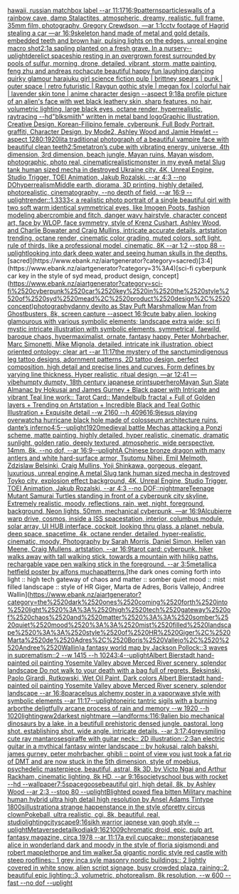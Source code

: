 [hawaii, russian matchbox label --ar 11:17](https://www.ebank.nz/aiartgenerator?category=hawaii%2C%2520russian%2520matchbox%2520label%2520--ar%252011%3A17)[16:9](https://www.ebank.nz/aiartgenerator?category=16%3A9)[patterns](https://www.ebank.nz/aiartgenerator?category=patterns)[particles](https://www.ebank.nz/aiartgenerator?category=particles)[walls of a rainbow cave, damp Stalactites, atmospheric, dreamy, realistic, full frame, 35mm film, photography, Gregory Crewdson, —ar 1:1](https://www.ebank.nz/aiartgenerator?category=walls%2520of%2520a%2520rainbow%2520cave%2C%2520damp%2520Stalactites%2C%2520atmospheric%2C%2520dreamy%2C%2520realistic%2C%2520full%2520frame%2C%252035mm%2520film%2C%2520photography%2C%2520Gregory%2520Crewdson%2C%2520%E2%80%94ar%25201%3A1)[cctv footage of Hagrid stealing a car —ar 16:9](https://www.ebank.nz/aiartgenerator?category=cctv%2520footage%2520of%2520Hagrid%2520stealing%2520a%2520car%2520%E2%80%94ar%252016%3A9)[skeleton hand made of metal and gold details, embedded teeth and brown hair, pulsing lights on the edges, unreal engine macro shot](https://www.ebank.nz/aiartgenerator?category=skeleton%2520hand%2520made%2520of%2520metal%2520and%2520gold%2520details%2C%2520embedded%2520teeth%2520and%2520brown%2520hair%2C%2520pulsing%2520lights%2520on%2520the%2520edges%2C%2520unreal%2520engine%2520macro%2520shot)[2:1](https://www.ebank.nz/aiartgenerator?category=2%3A1)[a sapling planted on a fresh grave. In a nursery](https://www.ebank.nz/aiartgenerator?category=a%2520sapling%2520planted%2520on%2520a%2520fresh%2520grave.%2520In%2520a%2520nursery)[--uplight](https://www.ebank.nz/aiartgenerator?category=--uplight)[derelict spaceship resting in an overgrown forest surrounded by pools of sulfur, morning, drone, detailed, vibrant, storm, matte painting, feng zhu and andreas rocha](https://www.ebank.nz/aiartgenerator?category=derelict%2520spaceship%2520resting%2520in%2520an%2520overgrown%2520forest%2520surrounded%2520by%2520pools%2520of%2520sulfur%2C%2520morning%2C%2520drone%2C%2520detailed%2C%2520vibrant%2C%2520storm%2C%2520matte%2520painting%2C%2520feng%2520zhu%2520and%2520andreas%2520rocha)[cute beautiful happy fun laughing dancing quirky glamour harajuku girl science fiction pulp |  brittney spears |  punk | outer space | retro futuristic | Raygun gothic style | megan fox  | colorful hair | lavender skin tone | anime character design  --aspect 9:18](https://www.ebank.nz/aiartgenerator?category=cute%2520beautiful%2520happy%2520fun%2520laughing%2520dancing%2520quirky%2520glamour%2520harajuku%2520girl%2520science%2520fiction%2520pulp%2520%7C%2520%2520brittney%2520spears%2520%7C%2520%2520punk%2520%7C%2520outer%2520space%2520%7C%2520retro%2520futuristic%2520%7C%2520Raygun%2520gothic%2520style%2520%7C%2520megan%2520fox%2520%2520%7C%2520colorful%2520hair%2520%7C%2520lavender%2520skin%2520tone%2520%7C%2520anime%2520character%2520design%2520%2520--aspect%25209%3A18)[a profile picture of an alien's face with wet black leathery skin, sharp features, no hair, volumetric lighting, large black eyes, octane render, hyperrealistic, raytracing --hd](https://www.ebank.nz/aiartgenerator?category=a%2520profile%2520picture%2520of%2520an%2520alien%27s%2520face%2520with%2520wet%2520black%2520leathery%2520skin%2C%2520sharp%2520features%2C%2520no%2520hair%2C%2520volumetric%2520lighting%2C%2520large%2520black%2520eyes%2C%2520octane%2520render%2C%2520hyperrealistic%2C%2520raytracing%2520--hd)["blksmiith" written in metal band logo](https://www.ebank.nz/aiartgenerator?category=%22blksmiith%22%2520written%2520in%2520metal%2520band%2520logo)[Graphic Illustration, Creative Design, Korean-Filipino female, cyberpunk, Full Body Portrait, graffiti, Character Design, by Mode2, Ashley Wood and Jamie Hewlet --aspect 1280:1920](https://www.ebank.nz/aiartgenerator?category=Graphic%2520Illustration%2C%2520Creative%2520Design%2C%2520Korean-Filipino%2520female%2C%2520cyberpunk%2C%2520Full%2520Body%2520Portrait%2C%2520graffiti%2C%2520Character%2520Design%2C%2520by%2520Mode2%2C%2520Ashley%2520Wood%2520and%2520Jamie%2520Hewlet%2520--aspect%25201280%3A1920)[lita traditional photograph of a beautiful vampire face with beautiful clean teeth](https://www.ebank.nz/aiartgenerator?category=lita%2520traditional%2520photograph%2520of%2520a%2520beautiful%2520vampire%2520face%2520with%2520beautiful%2520clean%2520teeth)[2:5](https://www.ebank.nz/aiartgenerator?category=2%3A5)[metatron’s cube with vibrating energy, universe, 4th dimension, 3rd dimension, beach jungle, Mayan ruins, Mayan wisdom, photographic, photo real, cinematic](https://www.ebank.nz/aiartgenerator?category=metatron%E2%80%99s%2520cube%2520with%2520vibrating%2520energy%2C%2520universe%2C%25204th%2520dimension%2C%25203rd%2520dimension%2C%2520beach%2520jungle%2C%2520Mayan%2520ruins%2C%2520Mayan%2520wisdom%2C%2520photographic%2C%2520photo%2520real%2C%2520cinematic)[realistic](https://www.ebank.nz/aiartgenerator?category=realistic)[monster in my eye](https://www.ebank.nz/aiartgenerator?category=monster%2520in%2520my%2520eye)[A metal Slug tank human sized mecha in destroyed Ukraine city, 4K, Unreal Engine, Studio Trigger, TOEI Animation, Jakub Rozalski, --ar 4:3 --no DO](https://www.ebank.nz/aiartgenerator?category=A%2520metal%2520Slug%2520tank%2520human%2520sized%2520mecha%2520in%2520destroyed%2520Ukraine%2520city%2C%25204K%2C%2520Unreal%2520Engine%2C%2520Studio%2520Trigger%2C%2520TOEI%2520Animation%2C%2520Jakub%2520Rozalski%2C%2520--ar%25204%3A3%2520--no%2520DO)[hyperrealism](https://www.ebank.nz/aiartgenerator?category=hyperrealism)[Middle earth, diorama, 3D printing, highly detailed, photorealistic, cinematography, --no depth of field, --ar 16:9 --uplight](https://www.ebank.nz/aiartgenerator?category=Middle%2520earth%2C%2520diorama%2C%25203D%2520printing%2C%2520highly%2520detailed%2C%2520photorealistic%2C%2520cinematography%2C%2520--no%2520depth%2520of%2520field%2C%2520--ar%252016%3A9%2520--uplight)[render::1.3333](https://www.ebank.nz/aiartgenerator?category=render%3A%3A1.3333)[](https://www.ebank.nz/aiartgenerator?category=)[< a realistic photo portrait of a single beautiful girl with two soft warm identical symmetrical eyes, like Imogen Poots, fashion modeling abercrombie and fitch, danger wavy hairstyle, character concept art, face by WLOP, face symmetry, style of Krenz Cushart, Ashley Wood, and Charlie Bowater and Craig Mullins, intricate accurate details, artstation trending, octane render, cinematic color grading, muted colors, soft light, rule of thirds, like a professional model, cinematic, 8K --ar 1:2 --stop 88 --uplight](https://www.ebank.nz/aiartgenerator?category=%3C%2520a%2520realistic%2520photo%2520portrait%2520of%2520a%2520single%2520beautiful%2520girl%2520with%2520two%2520soft%2520warm%2520identical%2520symmetrical%2520eyes%2C%2520like%2520Imogen%2520Poots%2C%2520fashion%2520modeling%2520abercrombie%2520and%2520fitch%2C%2520danger%2520wavy%2520hairstyle%2C%2520character%2520concept%2520art%2C%2520face%2520by%2520WLOP%2C%2520face%2520symmetry%2C%2520style%2520of%2520Krenz%2520Cushart%2C%2520Ashley%2520Wood%2C%2520and%2520Charlie%2520Bowater%2520and%2520Craig%2520Mullins%2C%2520intricate%2520accurate%2520details%2C%2520artstation%2520trending%2C%2520octane%2520render%2C%2520cinematic%2520color%2520grading%2C%2520muted%2520colors%2C%2520soft%2520light%2C%2520rule%2520of%2520thirds%2C%2520like%2520a%2520professional%2520model%2C%2520cinematic%2C%25208K%2520--ar%25201%3A2%2520--stop%252088%2520--uplight)[looking into dark deep water and seeing human skulls in the depths.](https://www.ebank.nz/aiartgenerator?category=looking%2520into%2520dark%2520deep%2520water%2520and%2520seeing%2520human%2520skulls%2520in%2520the%2520depths.)[sacred](https://www.ebank.nz/aiartgenerator?category=sacred)[3:4](https://www.ebank.nz/aiartgenerator?category=3%3A4)[sci-fi cyberpunk car key in the style of syd mead, product design, concept](https://www.ebank.nz/aiartgenerator?category=sci-fi%2520cyberpunk%2520car%2520key%2520in%2520the%2520style%2520of%2520syd%2520mead%2C%2520product%2520design%2C%2520concept)[photography](https://www.ebank.nz/aiartgenerator?category=photography)[danny devito as Stay Puft Marshmallow Man from Ghostbusters, 8k, screen capture --aspect 16:9](https://www.ebank.nz/aiartgenerator?category=danny%2520devito%2520as%2520Stay%2520Puft%2520Marshmallow%2520Man%2520from%2520Ghostbusters%2C%25208k%2C%2520screen%2520capture%2520--aspect%252016%3A9)[cute baby alien, looking glamourous with various symbolic elements; landscape extra wide; sci fi mystic intricate illustration with symbolic elements, symmetrical, faewild, baroque chaos, hypermaximalist, ornate, fantasy happy, Peter Mohrbacher, Marc Simonetti, Mike Mignola, detailed, intricate ink illustration, object oriented ontology; clear art --ar 11:17](https://www.ebank.nz/aiartgenerator?category=cute%2520baby%2520alien%2C%2520looking%2520glamourous%2520with%2520various%2520symbolic%2520elements%3B%2520landscape%2520extra%2520wide%3B%2520sci%2520fi%2520mystic%2520intricate%2520illustration%2520with%2520symbolic%2520elements%2C%2520symmetrical%2C%2520faewild%2C%2520baroque%2520chaos%2C%2520hypermaximalist%2C%2520ornate%2C%2520fantasy%2520happy%2C%2520Peter%2520Mohrbacher%2C%2520Marc%2520Simonetti%2C%2520Mike%2520Mignola%2C%2520detailed%2C%2520intricate%2520ink%2520illustration%2C%2520object%2520oriented%2520ontology%3B%2520clear%2520art%2520--ar%252011%3A17)[the mystery of the sanctum](https://www.ebank.nz/aiartgenerator?category=the%2520mystery%2520of%2520the%2520sanctum)[indigenous leg tattoo designs, adornment patterns, 2D tattoo design, perfect composition, high detail and precise lines and curves. Form defines by varying line thickness. Hyper realistic, ritual design, —ar 12:41 —vibe](https://www.ebank.nz/aiartgenerator?category=indigenous%2520leg%2520tattoo%2520designs%2C%2520adornment%2520patterns%2C%25202D%2520tattoo%2520design%2C%2520perfect%2520composition%2C%2520high%2520detail%2520and%2520precise%2520lines%2520and%2520curves.%2520Form%2520defines%2520by%2520varying%2520line%2520thickness.%2520Hyper%2520realistic%2C%2520ritual%2520design%2C%2520%E2%80%94ar%252012%3A41%2520%E2%80%94vibe)[humpty dumpty, 18th century japanese print](https://www.ebank.nz/aiartgenerator?category=humpty%2520dumpty%2C%252018th%2520century%2520japanese%2520print)[superhero](https://www.ebank.nz/aiartgenerator?category=superhero)[Mayan Sun Slate Almanac by Hokusai and James Gurney + Black paper with Intricate and vibrant Teal line work:: Tarot Card:: Mandelbulb fractal + Full of Golden layers + Trending on Artstation + Incredible Black and Teal Gothic Illustration + Exquisite detail  --w 2160 --h 4096](https://www.ebank.nz/aiartgenerator?category=Mayan%2520Sun%2520Slate%2520Almanac%2520by%2520Hokusai%2520and%2520James%2520Gurney%2520%2B%2520Black%2520paper%2520with%2520Intricate%2520and%2520vibrant%2520Teal%2520line%2520work%3A%3A%2520Tarot%2520Card%3A%3A%2520Mandelbulb%2520fractal%2520%2B%2520Full%2520of%2520Golden%2520layers%2520%2B%2520Trending%2520on%2520Artstation%2520%2B%2520Incredible%2520Black%2520and%2520Teal%2520Gothic%2520Illustration%2520%2B%2520Exquisite%2520detail%2520%2520--w%25202160%2520--h%25204096)[16:9](https://www.ebank.nz/aiartgenerator?category=16%3A9)[jesus playing overwatch](https://www.ebank.nz/aiartgenerator?category=jesus%2520playing%2520overwatch)[a hurricane black hole made of colosseum architecture ruins, dante’s inferno](https://www.ebank.nz/aiartgenerator?category=a%2520hurricane%2520black%2520hole%2520made%2520of%2520colosseum%2520architecture%2520ruins%2C%2520dante%E2%80%99s%2520inferno)[4:5](https://www.ebank.nz/aiartgenerator?category=4%3A5)[--uplight](https://www.ebank.nz/aiartgenerator?category=--uplight)[1920](https://www.ebank.nz/aiartgenerator?category=1920)[medieval battle Mechas attacking a Ponzi scheme, matte painting, highly detailed, hyper realistic, cinematic, dramatic sunlight, golden ratio, deeply textured, atmospheric, wide perspective, 14mm, 8k, --no dof, --ar 16:9](https://www.ebank.nz/aiartgenerator?category=medieval%2520battle%2520Mechas%2520attacking%2520a%2520Ponzi%2520scheme%2C%2520matte%2520painting%2C%2520highly%2520detailed%2C%2520hyper%2520realistic%2C%2520cinematic%2C%2520dramatic%2520sunlight%2C%2520golden%2520ratio%2C%2520deeply%2520textured%2C%2520atmospheric%2C%2520wide%2520perspective%2C%252014mm%2C%25208k%2C%2520--no%2520dof%2C%2520--ar%252016%3A9)[--uplight](https://www.ebank.nz/aiartgenerator?category=--uplight)[A Chinese bronze dragon with many antlers and white hard-surface armor, Tsutomu Nihei, Emil Melmoth, Zdzislaw Belsinki, Craig Mullins, Yoji Shinkawa, gorgeous, elegant, luxurious, unreal engine,](https://www.ebank.nz/aiartgenerator?category=A%2520Chinese%2520bronze%2520dragon%2520with%2520many%2520antlers%2520and%2520white%2520hard-surface%2520armor%2C%2520Tsutomu%2520Nihei%2C%2520Emil%2520Melmoth%2C%2520Zdzislaw%2520Belsinki%2C%2520Craig%2520Mullins%2C%2520Yoji%2520Shinkawa%2C%2520gorgeous%2C%2520elegant%2C%2520luxurious%2C%2520unreal%2520engine%2C)[A metal Slug tank human sized mecha in destroyed Toyko city, explosion effect background, 4K, Unreal Engine, Studio Trigger, TOEI Animation, Jakub Rozalski, --ar 4:3 --no DOF](https://www.ebank.nz/aiartgenerator?category=A%2520metal%2520Slug%2520tank%2520human%2520sized%2520mecha%2520in%2520destroyed%2520Toyko%2520city%2C%2520explosion%2520effect%2520background%2C%25204K%2C%2520Unreal%2520Engine%2C%2520Studio%2520Trigger%2C%2520TOEI%2520Animation%2C%2520Jakub%2520Rozalski%2C%2520--ar%25204%3A3%2520--no%2520DOF)[::nightmare](https://www.ebank.nz/aiartgenerator?category=%3A%3Anightmare)[Teenage Mutant Samurai Turtles standing in front of a cyberpunk city skyline. Extremely realistic, moody, reflections, rain, wet, night, foreground, background, Neon lights, 50mm, mechanical cyberpunk, —ar 16:9](https://www.ebank.nz/aiartgenerator?category=Teenage%2520Mutant%2520Samurai%2520Turtles%2520standing%2520in%2520front%2520of%2520a%2520cyberpunk%2520city%2520skyline.%2520Extremely%2520realistic%2C%2520moody%2C%2520reflections%2C%2520rain%2C%2520wet%2C%2520night%2C%2520foreground%2C%2520background%2C%2520Neon%2520lights%2C%252050mm%2C%2520mechanical%2520cyberpunk%2C%2520%E2%80%94ar%252016%3A9)[Alcubierre warp drive, cosmos, inside a ISS spacestation, interior, columbus module, solar array, UI HUB interface, cockpit, looking thru glass, a planet, nebula, deep space, spacetime, 4k, octane render, detailed, hyper-realistic, cinematic, moody, Photography by Sarah Morris, Daniel Simon, Hellen van Meene, Craig Mullens, artstation, --ar 16:9](https://www.ebank.nz/aiartgenerator?category=Alcubierre%2520warp%2520drive%2C%2520cosmos%2C%2520inside%2520a%2520ISS%2520spacestation%2C%2520interior%2C%2520columbus%2520module%2C%2520solar%2520array%2C%2520UI%2520HUB%2520interface%2C%2520cockpit%2C%2520looking%2520thru%2520glass%2C%2520a%2520planet%2C%2520nebula%2C%2520deep%2520space%2C%2520spacetime%2C%25204k%2C%2520octane%2520render%2C%2520detailed%2C%2520hyper-realistic%2C%2520cinematic%2C%2520moody%2C%2520Photography%2520by%2520Sarah%2520Morris%2C%2520Daniel%2520Simon%2C%2520Hellen%2520van%2520Meene%2C%2520Craig%2520Mullens%2C%2520artstation%2C%2520--ar%252016%3A9)[tarot card: cyberpunk. hiker walks away with tall walking stick, towards a mountain with hilikg paths. rechargable vape pen walking stick in the foreground. --ar 3:5](https://www.ebank.nz/aiartgenerator?category=tarot%2520card%3A%2520cyberpunk.%2520hiker%2520walks%2520away%2520with%2520tall%2520walking%2520stick%2C%2520towards%2520a%2520mountain%2520with%2520hilikg%2520paths.%2520rechargable%2520vape%2520pen%2520walking%2520stick%2520in%2520the%2520foreground.%2520--ar%25203%3A5)[metallica hetfield poster by alfons mucha](https://www.ebank.nz/aiartgenerator?category=metallica%2520hetfield%2520poster%2520by%2520alfons%2520mucha)[patterns.](https://www.ebank.nz/aiartgenerator?category=patterns.)[the dark ones coming forth into light :: high tech gateway of chaos and matter :: somber quiet mood :: mist filled landscape :: style of HR Giger, Marta de Adres, Boris Vallejo,  Andree Wallin](https://www.ebank.nz/aiartgenerator?category=the%2520dark%2520ones%2520coming%2520forth%2520into%2520light%2520%3A%3A%2520high%2520tech%2520gateway%2520of%2520chaos%2520and%2520matter%2520%3A%3A%2520somber%2520quiet%2520mood%2520%3A%3A%2520mist%2520filled%2520landscape%2520%3A%3A%2520style%2520of%2520HR%2520Giger%2C%2520Marta%2520de%2520Adres%2C%2520Boris%2520Vallejo%2C%2520%2520Andree%2520Wallin)[a fantasy world map by Jackson Pollock::3 waves in suprematism::2 --w 1415 --h 1024](https://www.ebank.nz/aiartgenerator?category=a%2520fantasy%2520world%2520map%2520by%2520Jackson%2520Pollock%3A%3A3%2520waves%2520in%2520suprematism%3A%3A2%2520--w%25201415%2520--h%25201024)[3:4](https://www.ebank.nz/aiartgenerator?category=3%3A4)[--uplight](https://www.ebank.nz/aiartgenerator?category=--uplight)[Albert Bierstadt hand-painted oil painting Yosemite Valley above Merced River scenery, splendor landscape Do not walk to your death with a bag full of regrets, Beksinski, Paolo Girardi, Rutkowski, Wet Oil Paint, Dark colors Albert Bierstadt hand-painted oil painting Yosemite Valley above Merced River scenery, splendor landscape --ar 16:8](https://www.ebank.nz/aiartgenerator?category=Albert%2520Bierstadt%2520hand-painted%2520oil%2520painting%2520Yosemite%2520Valley%2520above%2520Merced%2520River%2520scenery%2C%2520splendor%2520landscape%2520Do%2520not%2520walk%2520to%2520your%2520death%2520with%2520a%2520bag%2520full%2520of%2520regrets%2C%2520Beksinski%2C%2520Paolo%2520Girardi%2C%2520Rutkowski%2C%2520Wet%2520Oil%2520Paint%2C%2520Dark%2520colors%2520Albert%2520Bierstadt%2520hand-painted%2520oil%2520painting%2520Yosemite%2520Valley%2520above%2520Merced%2520River%2520scenery%2C%2520splendor%2520landscape%2520--ar%252016%3A8)[paracelsus alchemy poster in a vaporwave style with symbolic elements --ar 11:17](https://www.ebank.nz/aiartgenerator?category=paracelsus%2520alchemy%2520poster%2520in%2520a%2520vaporwave%2520style%2520with%2520symbolic%2520elements%2520--ar%252011%3A17)[](https://www.ebank.nz/aiartgenerator?category=)[--uplight](https://www.ebank.nz/aiartgenerator?category=--uplight)[oneiric tantric sigils with a burning arbor](https://www.ebank.nz/aiartgenerator?category=oneiric%2520tantric%2520sigils%2520with%2520a%2520burning%2520arbor)[the deligtfully arcane process of rain and memory --w 1920 --h 1020](https://www.ebank.nz/aiartgenerator?category=the%2520deligtfully%2520arcane%2520process%2520of%2520rain%2520and%2520memory%2520--w%25201920%2520--h%25201020)[lighting](https://www.ebank.nz/aiartgenerator?category=lighting)[ww2](https://www.ebank.nz/aiartgenerator?category=ww2)[darkest nightmare —land](https://www.ebank.nz/aiartgenerator?category=darkest%2520nightmare%2520%E2%80%94land)[forms:1](https://www.ebank.nz/aiartgenerator?category=forms%3A1)[16:9](https://www.ebank.nz/aiartgenerator?category=16%3A9)[alien bio mechanical dinosaurs by a lake, in a beutifull prehistoric densed jungle. pastoral. long shot. establishing shot. wide angle. intricate details. --ar 3:1](https://www.ebank.nz/aiartgenerator?category=alien%2520bio%2520mechanical%2520dinosaurs%2520by%2520a%2520lake%2C%2520in%2520a%2520beutifull%2520prehistoric%2520densed%2520jungle.%2520pastoral.%2520long%2520shot.%2520establishing%2520shot.%2520wide%2520angle.%2520intricate%2520details.%2520--ar%25203%3A1)[7:4](https://www.ebank.nz/aiartgenerator?category=7%3A4)[grey](https://www.ebank.nz/aiartgenerator?category=grey)[smiling cute ray manta](https://www.ebank.nz/aiartgenerator?category=smiling%2520cute%2520ray%2520manta)[roses](https://www.ebank.nz/aiartgenerator?category=roses)[giraffe with guitar neck:: 2D illustration::](https://www.ebank.nz/aiartgenerator?category=giraffe%2520with%2520guitar%2520neck%3A%3A%25202D%2520illustration%3A%3A)[2:3](https://www.ebank.nz/aiartgenerator?category=2%3A3)[an electric guitar in a mythical fantasy winter landscape :: by hokusai, ralph bakshi, james gurney, peter mohrbacher, ghibli :: point of view you just took a fat rip of DMT and are now stuck in the 5th dimension, style of moebius, psychedelic masterpiece, beautiful, astral, 8k 3D, by Victo Ngai and Arthur Rackham, cinematic lighting, 8k HD, --ar 9:16](https://www.ebank.nz/aiartgenerator?category=an%2520electric%2520guitar%2520in%2520a%2520mythical%2520fantasy%2520winter%2520landscape%2520%3A%3A%2520by%2520hokusai%2C%2520ralph%2520bakshi%2C%2520james%2520gurney%2C%2520peter%2520mohrbacher%2C%2520ghibli%2520%3A%3A%2520point%2520of%2520view%2520you%2520just%2520took%2520a%2520fat%2520rip%2520of%2520DMT%2520and%2520are%2520now%2520stuck%2520in%2520the%25205th%2520dimension%2C%2520style%2520of%2520moebius%2C%2520psychedelic%2520masterpiece%2C%2520beautiful%2C%2520astral%2C%25208k%25203D%2C%2520by%2520Victo%2520Ngai%2520and%2520Arthur%2520Rackham%2C%2520cinematic%2520lighting%2C%25208k%2520HD%2C%2520--ar%25209%3A16)[society](https://www.ebank.nz/aiartgenerator?category=society)[school bus with rocket --hd --wallpaper](https://www.ebank.nz/aiartgenerator?category=school%2520bus%2520with%2520rocket%2520--hd%2520--wallpaper)[7:5](https://www.ebank.nz/aiartgenerator?category=7%3A5)[spacegoose](https://www.ebank.nz/aiartgenerator?category=spacegoose)[beautiful girl, high detail, 8k, by Ashley Wood --ar 2:3 --stop 80 --uplight](https://www.ebank.nz/aiartgenerator?category=beautiful%2520girl%2C%2520high%2520detail%2C%25208k%2C%2520by%2520Ashley%2520Wood%2520--ar%25202%3A3%2520--stop%252080%2520--uplight)[Blighted poxed flea bitten  Military machine human hybrid ultra high detail high resolution by Ansel Adams Tintype 1800s](https://www.ebank.nz/aiartgenerator?category=Blighted%2520poxed%2520flea%2520bitten%2520%2520Military%2520machine%2520human%2520hybrid%2520ultra%2520high%2520detail%2520high%2520resolution%2520by%2520Ansel%2520Adams%2520Tintype%25201800s)[illustration](https://www.ebank.nz/aiartgenerator?category=illustration)[a strange happenstance in the style of](https://www.ebank.nz/aiartgenerator?category=a%2520strange%2520happenstance%2520in%2520the%2520style%2520of)[pretty circus clown](https://www.ebank.nz/aiartgenerator?category=pretty%2520circus%2520clown)[Pokeball, ultra realistic, cgi, 8k, beautiful, real, studiolighting](https://www.ebank.nz/aiartgenerator?category=Pokeball%2C%2520ultra%2520realistic%2C%2520cgi%2C%25208k%2C%2520beautiful%2C%2520real%2C%2520studiolighting)[cityscape](https://www.ebank.nz/aiartgenerator?category=cityscape)[9:16](https://www.ebank.nz/aiartgenerator?category=9%3A16)[sikh warrior japnese van gogh style --uplight](https://www.ebank.nz/aiartgenerator?category=sikh%2520warrior%2520japnese%2520van%2520gogh%2520style%2520--uplight)[Metaverse](https://www.ebank.nz/aiartgenerator?category=Metaverse)[detail](https://www.ebank.nz/aiartgenerator?category=detail)[kodiak](https://www.ebank.nz/aiartgenerator?category=kodiak)[9:16](https://www.ebank.nz/aiartgenerator?category=9%3A16)[21009](https://www.ebank.nz/aiartgenerator?category=21009)[chromatic droid, epic, pulp art, fantasy magazine, circa 1978 --ar 11:17](https://www.ebank.nz/aiartgenerator?category=chromatic%2520droid%2C%2520epic%2C%2520pulp%2520art%2C%2520fantasy%2520magazine%2C%2520circa%25201978%2520--ar%252011%3A17)[a evil cupcake:: monster](https://www.ebank.nz/aiartgenerator?category=a%2520evil%2520cupcake%3A%3A%2520monster)[japanese alice in wonderland dark and moody in the style of floria sigismondi and robert mapplethorpe and tim walker](https://www.ebank.nz/aiartgenerator?category=japanese%2520alice%2520in%2520wonderland%2520dark%2520and%2520moody%2520in%2520the%2520style%2520of%2520floria%2520sigismondi%2520and%2520robert%2520mapplethorpe%2520and%2520tim%2520walker)[.5](https://www.ebank.nz/aiartgenerator?category=.5)[a gigantic nordic style red castle with steep rooflines:: 1 grey inca syle masonry nordic buildings:: 2 lightly covered in white snow, alien script signage, busy crowded plaza, raining::2, beautiful epic lighting::3, volumetric, photorealism, 8k resolution, --w 600 --fast --no dof --uplight](https://www.ebank.nz/aiartgenerator?category=a%2520gigantic%2520nordic%2520style%2520red%2520castle%2520with%2520steep%2520rooflines%3A%3A%25201%2520grey%2520inca%2520syle%2520masonry%2520nordic%2520buildings%3A%3A%25202%2520lightly%2520covered%2520in%2520white%2520snow%2C%2520alien%2520script%2520signage%2C%2520busy%2520crowded%2520plaza%2C%2520raining%3A%3A2%2C%2520beautiful%2520epic%2520lighting%3A%3A3%2C%2520volumetric%2C%2520photorealism%2C%25208k%2520resolution%2C%2520--w%2520600%2520--fast%2520--no%2520dof%2520--uplight)